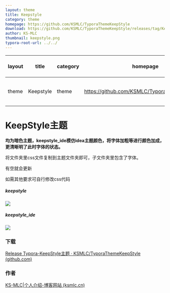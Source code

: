 ```yaml
---
layout: theme
title: Keepstyle
category: theme
homepage: https://github.com/KSMLC/TyporaThemeKeepStyle
download: https://github.com/KSMLC/TyporaThemeKeepStyle/releases/tag/KeepStyle
author: KS-MLC
thumbnail: keepstyle.png
typora-root-url: ../../
---
```

| layout | title     | category | homepage                                      | download                                                     | author | thumbnail     | typora-root-url |
| ------ | --------- | -------- | --------------------------------------------- | ------------------------------------------------------------ | ------ | ------------- | --------------- |
| theme  | Keepstyle | theme    | https://github.com/KSMLC/TyporaThemeKeepStyle | [Release Typora-KeepStyle主题 · KSMLC/TyporaThemeKeepStyle (github.com)](https://github.com/KSMLC/TyporaThemeKeepStyle/releases/tag/KeepStyle) | KS-MLC | keepstyle.png | ../../          |

# KeepStyle主题

**均为暗色主题，keepstyle_ide模仿idea主题颜色，将字体加粗等进行颜色加成，更清晰明了此时字体的状态。**

将文件夹里css文件复制到主题文件夹即可，子文件夹里包含了字体。

有空就会更新

如需其他要求可自行修改css代码

##### keepstyle

![](https://github.com/KSMLC/TyporaThemeKeepStyle/blob/gh-pages/media/theme/keepstyle/keepstyle.png?raw=true)

##### keepstyle_ide

![](https://github.com/KSMLC/TyporaThemeKeepStyle/blob/gh-pages/media/theme/keepstyle/keepstyle_ide.png?raw=true)

### 下载

[Release Typora-KeepStyle主题 · KSMLC/TyporaThemeKeepStyle (github.com)](https://github.com/KSMLC/TyporaThemeKeepStyle/releases/tag/KeepStyle)

### 作者

[KS-MLC|个人介绍-博客网站 (ksmlc.cn)](https://www.ksmlc.cn/)
